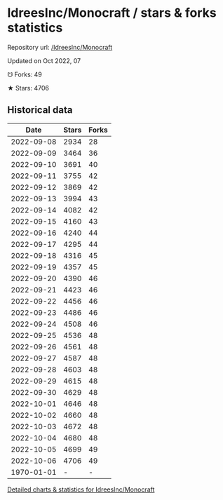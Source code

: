 # IdreesInc/Monocraft / stars & forks statistics

Repository url: [/IdreesInc/Monocraft](https://github.com/IdreesInc/Monocraft)

Updated on Oct 2022, 07

☋ Forks: 49

★ Stars: 4706

## Historical data
| Date | Stars | Forks |
|------|-------|-------|
| 2022-09-08 | 2934 | 28 | 
| 2022-09-09 | 3464 | 36 | 
| 2022-09-10 | 3691 | 40 | 
| 2022-09-11 | 3755 | 42 | 
| 2022-09-12 | 3869 | 42 | 
| 2022-09-13 | 3994 | 43 | 
| 2022-09-14 | 4082 | 42 | 
| 2022-09-15 | 4160 | 43 | 
| 2022-09-16 | 4240 | 44 | 
| 2022-09-17 | 4295 | 44 | 
| 2022-09-18 | 4316 | 45 | 
| 2022-09-19 | 4357 | 45 | 
| 2022-09-20 | 4390 | 46 | 
| 2022-09-21 | 4423 | 46 | 
| 2022-09-22 | 4456 | 46 | 
| 2022-09-23 | 4486 | 46 | 
| 2022-09-24 | 4508 | 46 | 
| 2022-09-25 | 4536 | 48 | 
| 2022-09-26 | 4561 | 48 | 
| 2022-09-27 | 4587 | 48 | 
| 2022-09-28 | 4603 | 48 | 
| 2022-09-29 | 4615 | 48 | 
| 2022-09-30 | 4629 | 48 | 
| 2022-10-01 | 4646 | 48 | 
| 2022-10-02 | 4660 | 48 | 
| 2022-10-03 | 4672 | 48 | 
| 2022-10-04 | 4680 | 48 | 
| 2022-10-05 | 4699 | 49 | 
| 2022-10-06 | 4706 | 49 | 
| 1970-01-01 | - | - | 


[Detailed charts & statistics for IdreesInc/Monocraft](https://reviewgithub.com/rep/IdreesInc/Monocraft)
